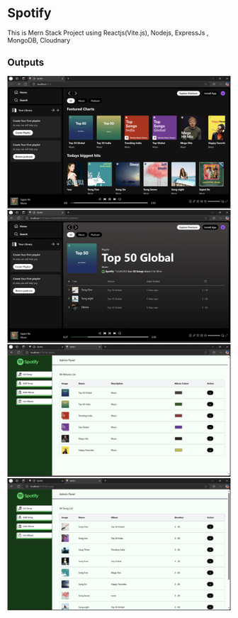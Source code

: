 # Spotify

This is Mern Stack Project using Reactjs(Vite.js), Nodejs, ExpressJs , MongoDB, Cloudnary



## Outputs

![img1](screenshots/home.png)
![img1](screenshots/album.png)
![img1](screenshots/A_album.png)
![img1](screenshots/A_Song.png)
